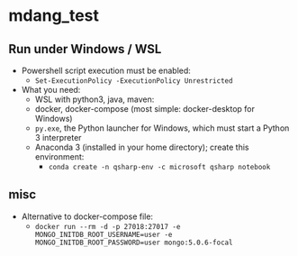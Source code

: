 # mdang_test

## Run under Windows / WSL

- Powershell script execution must be enabled:
  - `Set-ExecutionPolicy -ExecutionPolicy Unrestricted`
- What you need:
  - WSL with python3, java, maven:
  - docker, docker-compose (most simple: docker-desktop for Windows)
  - `py.exe`, the Python launcher for Windows, which must start a Python 3 interpreter
  - Anaconda 3 (installed in your home directory); create this environment:
    - `conda create -n qsharp-env -c microsoft qsharp notebook`

## misc

- Alternative to docker-compose file:
  - `docker run --rm -d -p 27018:27017 -e MONGO_INITDB_ROOT_USERNAME=user -e MONGO_INITDB_ROOT_PASSWORD=user mongo:5.0.6-focal`